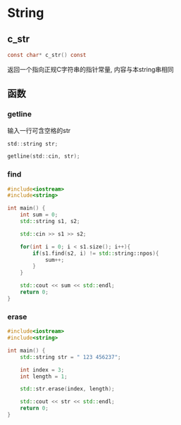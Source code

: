 <!--
 * @Description: 
 * @Version: 1.0
 * @Author: DaLao
 * @Email:  
 * @Date: 2022-01-13 12:21:39
 * @LastEditors: dalao_li
 * @LastEditTime: 2023-04-16 23:26:46
-->

# String

## c_str

```c
const char* c_str() const
```

返回一个指向正规C字符串的指针常量, 内容与本string串相同

## 函数

### getline

输入一行可含空格的str

```c
std::string str;

getline(std::cin, str);
```

### find

```c++
#include<iostream>
#include<string>

int main() {
    int sum = 0;
    std::string s1, s2;

    std::cin >> s1 >> s2;

    for(int i = 0; i < s1.size(); i++){
        if(s1.find(s2, i) != std::string::npos){
            sum++;
        }
    }

    std::cout << sum << std::endl;
    return 0;
}
```

### erase

```c++
#include<iostream>
#include<string>

int main() {
    std::string str = " 123 456237";

    int index = 3;
    int length = 1;

    std::str.erase(index, length);

    std::cout << str << std::endl;
    return 0;
}
```